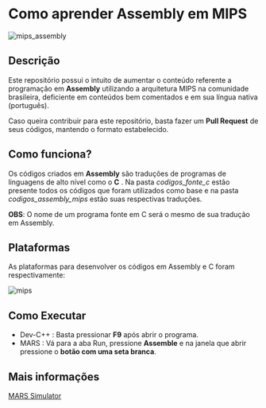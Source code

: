 # Como aprender Assembly em MIPS
![mips_assembly](https://user-images.githubusercontent.com/32513366/66224563-8e705280-e6ac-11e9-900d-d7e19b062669.png)

## Descrição
Este repositório possui o intuito de aumentar o conteúdo referente a programação em **Assembly** utilizando a arquitetura MIPS na comunidade brasileira, deficiente em conteúdos bem comentados e em sua língua nativa (português).

Caso queira contribuir para este repositório, basta fazer um **Pull Request** de seus códigos, mantendo o formato estabelecido.

## Como funciona?
Os códigos criados em **Assembly** são traduções de programas de linguagens de alto nível como o **C** . Na pasta *codigos_fonte_c* estão presente todos os códigos que foram utilizados como base e na pasta *codigos_assembly_mips* estão suas respectivas traduções.

**OBS**: O nome de um programa fonte em C será o mesmo de sua tradução em Assembly.

## Plataformas 
As plataformas para desenvolver os códigos em Assembly e C foram respectivamente:

![mips](https://user-images.githubusercontent.com/32513366/66224732-03438c80-e6ad-11e9-89f7-340ce94f43a1.png)

## Como Executar
- Dev-C++ : Basta pressionar **F9** após abrir o programa.
- MARS : Vá para a aba Run, pressione **Assemble** e na janela que abrir pressione o **botão com uma seta branca**.

## Mais informações
[MARS Simulator](https://courses.missouristate.edu/KenVollmar/MARS/)

